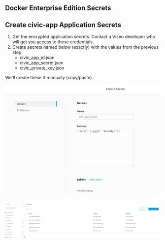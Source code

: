 ## Docker Enterprise Edition Secrets

## Create civic-app Application Secrets

1. Get the encrypted application secrets. Contact a Viseo developer who will get you access to these credentials.
2. Create secrets named below (exactly) with the values from the previous step
    - civic_app_id.json
    - civic_app_secret.json
    - civic_private_key.json

We'll create these 3 manually (copy/paste)

![Docker Secrets](images/create_secret.png)

![Docker Secrets](images/secrets.png)
